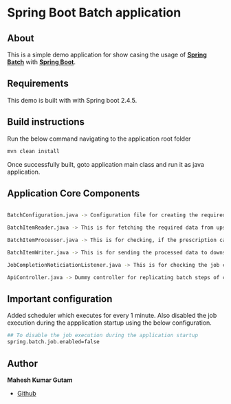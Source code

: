 # Spring Boot Batch application

## About
This is a simple demo application for show casing the usage of **[Spring Batch](https://spring.io/projects/spring-batch)** with **[Spring Boot](https://spring.io/projects/spring-boot)**.

## Requirements
This demo is built with with Spring boot 2.4.5.

## Build instructions
Run the below command navigating to the application root folder

```java
mvn clean install
```
Once successfully built, goto application main class and run it as java application.

## Application Core Components

```bash

BatchConfiguration.java -> Configuration file for creating the required beans for Batch processing

BatchItemReader.java -> This is for fetching the required data from upstream API

BatchItemProcessor.java -> This is for checking, if the prescription can be flagged based on the check-in time

BatchItemWriter.java -> This is for sending the processed data to downstream API

JobCompletionNoticiationListener.java -> This is for checking the job completion status

ApiController.java -> Dummy controller for replicating batch steps of calling upstream/downstream API

```
## Important configuration

Added scheduler which executes for every 1 minute. Also disabled the job execution during the appplication startup using the below configuration.

```bash
## To disable the job execution during the application startup
spring.batch.job.enabled=false
```

## Author

**Mahesh Kumar Gutam**

* [Github](https://github.com/MaheshIare)